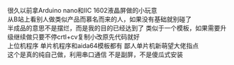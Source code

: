 很久以前拿Arduino nano和IIC 1602液晶屏做的小玩意<br>
从B站上看别人做类似产品而慕名而来的人，如果没有基础就别碰了<br>
半成品的意思不是摆烂，而是我的目的已经达到了
类似于一个模板，如果需要升级继续做只要不停crtl+cv复制小改原先代码就好<br>
上位机程序  单片机程序和aida64模板都有  鄙人单片机新萌望大佬指点<br>
这个是真的纯自己做，利用串口通信 不是副屏，不是傻瓜式安装
